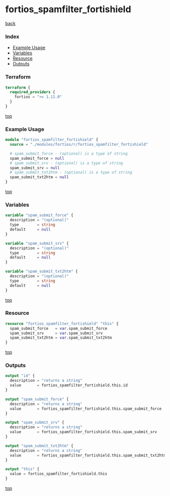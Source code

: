 # fortios_spamfilter_fortishield

[back](../fortios.md)

### Index

- [Example Usage](#example-usage)
- [Variables](#variables)
- [Resource](#resource)
- [Outputs](#outputs)

### Terraform

```terraform
terraform {
  required_providers {
    fortios = ">= 1.11.0"
  }
}
```

[top](#index)

### Example Usage

```terraform
module "fortios_spamfilter_fortishield" {
  source = "./modules/fortios/r/fortios_spamfilter_fortishield"

  # spam_submit_force - (optional) is a type of string
  spam_submit_force = null
  # spam_submit_srv - (optional) is a type of string
  spam_submit_srv = null
  # spam_submit_txt2htm - (optional) is a type of string
  spam_submit_txt2htm = null
}
```

[top](#index)

### Variables

```terraform
variable "spam_submit_force" {
  description = "(optional)"
  type        = string
  default     = null
}

variable "spam_submit_srv" {
  description = "(optional)"
  type        = string
  default     = null
}

variable "spam_submit_txt2htm" {
  description = "(optional)"
  type        = string
  default     = null
}
```

[top](#index)

### Resource

```terraform
resource "fortios_spamfilter_fortishield" "this" {
  spam_submit_force   = var.spam_submit_force
  spam_submit_srv     = var.spam_submit_srv
  spam_submit_txt2htm = var.spam_submit_txt2htm
}
```

[top](#index)

### Outputs

```terraform
output "id" {
  description = "returns a string"
  value       = fortios_spamfilter_fortishield.this.id
}

output "spam_submit_force" {
  description = "returns a string"
  value       = fortios_spamfilter_fortishield.this.spam_submit_force
}

output "spam_submit_srv" {
  description = "returns a string"
  value       = fortios_spamfilter_fortishield.this.spam_submit_srv
}

output "spam_submit_txt2htm" {
  description = "returns a string"
  value       = fortios_spamfilter_fortishield.this.spam_submit_txt2htm
}

output "this" {
  value = fortios_spamfilter_fortishield.this
}
```

[top](#index)